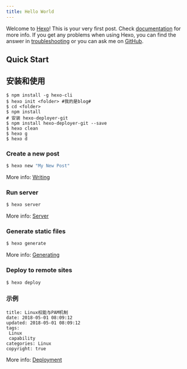 ```yaml
---
title: Hello World
---
```

Welcome to [Hexo](https://hexo.io/)! This is your very first post. Check [documentation](https://hexo.io/docs/) for more info. If you get any problems when using Hexo, you can find the answer in [troubleshooting](https://hexo.io/docs/troubleshooting.html) or you can ask me on [GitHub](https://github.com/hexojs/hexo/issues).

## Quick Start

## 安装和使用
```
$ npm install -g hexo-cli
$ hexo init <folder> #我的是blog#
$ cd <folder>
$ npm install
# 安装 hexo-deployer-git
$ npm install hexo-deployer-git --save
$ hexo clean
$ hexo g
$ hexo d
```

### Create a new post

``` bash
$ hexo new "My New Post"
```

More info: [Writing](https://hexo.io/docs/writing.html)

### Run server

``` bash
$ hexo server
```

More info: [Server](https://hexo.io/docs/server.html)

### Generate static files

``` bash
$ hexo generate
```

More info: [Generating](https://hexo.io/docs/generating.html)

### Deploy to remote sites

``` bash
$ hexo deploy
```

### 示例
```
title: Linux权能与PAM机制
date: 2018-05-01 08:09:12
updated: 2018-05-01 08:09:12
tags:
 Linux
 capability
categories: Linux
copyright: true
```

More info: [Deployment](https://hexo.io/docs/deployment.html)
